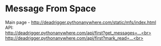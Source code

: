 # Message From Space
Main page - http://deadrigger.pythonanywhere.com/static/mfs/index.html<br>
API:<br>
http://deadrigger.pythonanywhere.com/api/first?get_messages=...<br>
http://deadrigger.pythonanywhere.com/api/first?mark_read=...<br>
